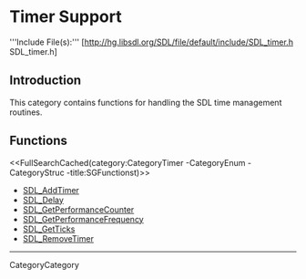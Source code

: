 
# Timer Support

'''Include File(s):'''  [http://hg.libsdl.org/SDL/file/default/include/SDL_timer.h SDL_timer.h]


## Introduction

This category contains functions for handling the SDL time management routines.

<!-- #Remove this line and the ## below to use this markup if it becomes relevant to this category -->
<!-- #== Enumerations == -->
<!-- #<<FullSearchCached(category:CategoryEnum CategoryTimer -title:SGEnumerations)>> -->

<!-- #== Structures == -->
<!-- #<<FullSearchCached(category:CategoryStruct CategoryTimer -title:SGStructures)>> -->

## Functions
<<FullSearchCached(category:CategoryTimer -CategoryEnum -CategoryStruc -title:SGFunctionst)>>

<!-- BEGIN CATEGORY LIST -->
- [SDL_AddTimer](SDL_AddTimer)
- [SDL_Delay](SDL_Delay)
- [SDL_GetPerformanceCounter](SDL_GetPerformanceCounter)
- [SDL_GetPerformanceFrequency](SDL_GetPerformanceFrequency)
- [SDL_GetTicks](SDL_GetTicks)
- [SDL_RemoveTimer](SDL_RemoveTimer)
<!-- END CATEGORY LIST -->
----
CategoryCategory
